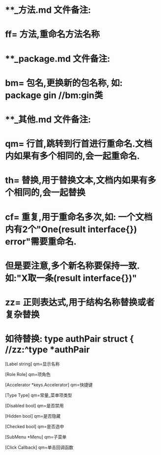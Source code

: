 # **_方法.md 文件备注:
# ff= 方法,重命名方法名称
# 
# **_package.md 文件备注:
# bm= 包名,更换新的包名称, 如: package gin //bm:gin类
#
# **_其他.md 文件备注:
# qm= 行首,跳转到行首进行重命名.文档内如果有多个相同的,会一起重命名.
# th= 替换,用于替换文本,文档内如果有多个相同的,会一起替换
# cf= 重复,用于重命名多次,如: 一个文档内有2个"One(result interface{}) error"需要重命名.
#     但是要注意,多个新名称要保持一致. 如:"X取一条(result interface{})"
# zz= 正则表达式,用于结构名称替换或者复杂替换
#     如待替换: type authPair struct { //zz:^type *authPair

[Label string]
qm=显示名称

[Role Role]
qm=项角色

[Accelerator *keys.Accelerator]
qm=快捷键

[Type Type]
qm=常量_菜单项类型

[Disabled bool]
qm=是否禁用

[Hidden bool]
qm=是否隐藏

[Checked bool]
qm=是否选中

[SubMenu *Menu]
qm=子菜单

[Click Callback]
qm=单击回调函数
